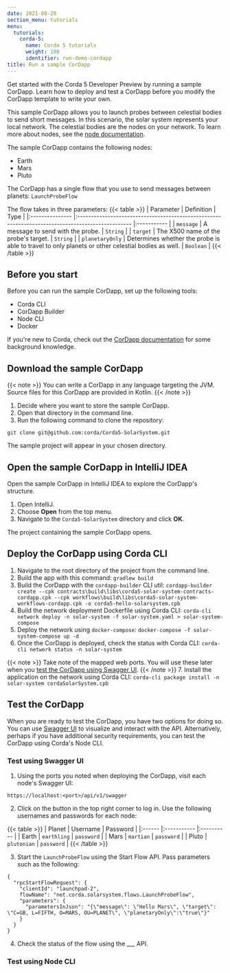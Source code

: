 ```yaml
---
date: 2021-08-20
section_menu: tutorials
menu:
  tutorials:
    corda-5:
      name: Corda 5 tutorials
      weight: 100
      identifier: run-demo-cordapp
title: Run a sample CorDapp
---
```


Get started with the Corda 5 Developer Preview by running a sample CorDapp. Learn how to deploy and test a CorDapp before you modify the CorDapp template to write your own.

This sample CorDapp allows you to launch probes between celestial bodies to send short messages. In this scenario, the solar system represents your local network. The celestial bodies are the nodes on your network. To learn more about nodes, see the [node documentation]().

The sample CorDapp contains the following nodes:

* Earth
* Mars
* Pluto

The CorDapp has a single flow that you use to send messages between planets: `LaunchProbeFlow`

The flow takes in three parameters:
{{< table >}}
| Parameter       | Definition                                                                                        | Type        |
|:--------------- |:------------------------------------------------------------------------------------------------- |:----------- |
| `message`       | A message to send with the probe.                                                                 | `String`    |
| `target`        | The X500 name of the probe's target.                                                              | `String` |
| `planetaryOnly` | Determines whether the probe is able to travel to only planets or other celestial bodies as well. | `Boolean`   |
{{< /table >}}

## Before you start

Before you can run the sample CorDapp, set up the following tools:

* Corda CLI
* CorDapp Builder
* Node CLI
* Docker

If you're new to Corda, check out the [CorDapp documentation]() for some background knowledge.

## Download the sample CorDapp

{{< note >}}
You can write a CorDapp in any language targeting the JVM. Source files for this CorDapp are provided in Kotlin.
{{< /note >}}

<!--- Update this section after Nina provides details on access. --->

1. Decide where you want to store the sample CorDapp.
2. Open that directory in the command line.
3. Run the following command to clone the repository:

```
git clone git@github.com:corda/Corda5-SolarSystem.git
```

The sample project will appear in your chosen directory.

## Open the sample CorDapp in IntelliJ IDEA

Open the sample CorDapp in IntelliJ IDEA to explore the CorDapp's structure.

1. Open IntelliJ.
2. Choose **Open** from the top menu.
3. Navigate to the `Corda5-SolarSystem` directory and click **OK**.

The project containing the sample CorDapp opens.

## Deploy the CorDapp using Corda CLI

1. Navigate to the root directory of the project from the command line.
2. Build the app with this command:
  `gradlew build`
3. Build the CorDapp with the `cordapp-builder` CLI util:
  `cordapp-builder create --cpk contracts\build\libs\corda5-solar-system-contracts-cordapp.cpk --cpk workflows\build\libs\corda5-solar-system-workflows-cordapp.cpk -o corda5-hello-solarsystem.cpb`
4. Build the network deployment Dockerfile using Corda CLI:
  `corda-cli network deploy -n solar-system -f solar-system.yaml > solar-system-compose`
5. Deploy the network using `docker-compose`:
  `docker-compose -f solar-system-compose up -d`
6. Once the CorDapp is deployed, check the status with Corda CLI:
  `corda-cli network status -n solar-system`

  {{< note >}}
  Take note of the mapped web ports. You will use these later when you [test the CorDapp using Swagger UI](#test-using-swagger-ui).
  {{< /note >}}
7. Install the application on the network using Corda CLI:
  `corda-cli package install -n solar-system cordaSolarSystem.cpb`

## Test the CorDapp

When you are ready to test the CorDapp, you have two options for doing so. You can use [Swagger UI](https://swagger.io/tools/swagger-ui/) to visualize and interact with the API. Alternatively, perhaps if you have additional security requirements, you can test the CorDapp using Corda's Node CLI.

### Test using Swagger UI

1. Using the ports you noted when deploying the CorDapp, visit each node's Swagger UI:

`https://localhost:<port>/api/v1/swagger`

2. Click on the button in the top right corner to log in. Use the following usernames and passwords for each node:

{{< table >}}
| Planet | Username    | Password   |
|:------ |:----------- |:---------- |
| Earth  | `earthling` | `password` |
| Mars   | `martian`   | `password` |
| Pluto  | `plutonian` | `password` |
{{< /table >}}

3. Start the `LaunchProbeFlow` using the Start Flow API. Pass parameters such as the following:

```
{
  "rpcStartFlowRequest": {
    "clientId": "launchpad-2",
    flowName": "net.corda.solarsystem.flows.LaunchProbeFlow",
    "parameters": {
      "parametersInJson": "{\"message\": \"Hello Mars\", \"target\": \"C=GB, L=FIFTH, O=MARS, OU=PLANET\", \"planetaryOnly\":\"true\"}"
    }
  }
}
```

4. Check the status of the flow using the ___ API.

### Test using Node CLI
